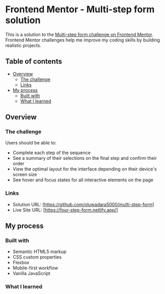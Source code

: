 # Frontend Mentor - Multi-step form solution

This is a solution to the [Multi-step form challenge on Frontend Mentor](https://www.frontendmentor.io/challenges/multistep-form-YVAnSdqQBJ). Frontend Mentor challenges help me improve my coding skills by building realistic projects. 

## Table of contents

- [Overview](#overview)
  - [The challenge](#the-challenge)
  - [Links](#links)
- [My process](#my-process)
  - [Built with](#built-with)
  - [What I learned](#what-i-learned)


## Overview

### The challenge

Users should be able to:

- Complete each step of the sequence
- See a summary of their selections on the final step and confirm their order
- View the optimal layout for the interface depending on their device's screen size
- See hover and focus states for all interactive elements on the page

### Links

- Solution URL: [https://github.com/oluwadara5000/multi-step-form]
- Live Site URL: [https://four-step-form.netlify.app/]

## My process

### Built with

- Semantic HTML5 markup
- CSS custom properties
- Flexbox
- Mobile-first workflow
- Vanilla JavaScript


### What I learned

```css

```
```js

```
